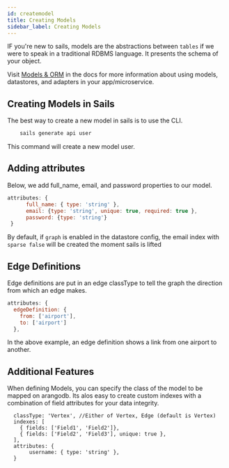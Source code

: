 ```yaml
---
id: createmodel
title: Creating Models
sidebar_label: Creating Models
---
```


IF you're new to sails, models are the abstractions between `tables` if we were to speak in a traditional RDBMS language. It presents the schema of your object.

Visit [Models & ORM](https://sailsjs.com/docs/concepts/models-and-orm) in the docs for more information about using models, datastores, and adapters in your app/microservice.

## Creating Models in Sails

The best way to create a new model in sails is to use the CLI.

```sh
    sails generate api user
```

This command will create a new model user.

## Adding attributes

Below, we add full_name, email, and password properties to our model.

```js
attributes: {
      full_name: { type: 'string' },
      email: {type: 'string', unique: true, required: true },
      password: {type: 'string'}
 }

```

By default, if `graph` is enabled in the datastore config, the email index with `sparse false` will be created the moment sails is lifted

## Edge Definitions

Edge definitions are put in an edge classType to tell the graph the direction from which an edge makes.

```js
attributes: {
  edgeDefinition: {
    from: ['airport'],
    to: ['airport']
  },

```

In the above example, an edge definition shows a link from one airport to another.

## Additional Features

When defining Models, you can specify the class of the model to be mapped on arangodb. Its alos easy to create custom indexes with a combination of field attributes for your data integrity.

```
  classType: 'Vertex', //Either of Vertex, Edge (default is Vertex)
  indexes: [
    { fields: ['Field1', 'Field2']},
    { fields: ['Field2', 'Field3'], unique: true },
  ],
  attributes: {
       username: { type: 'string' },
  }

```
